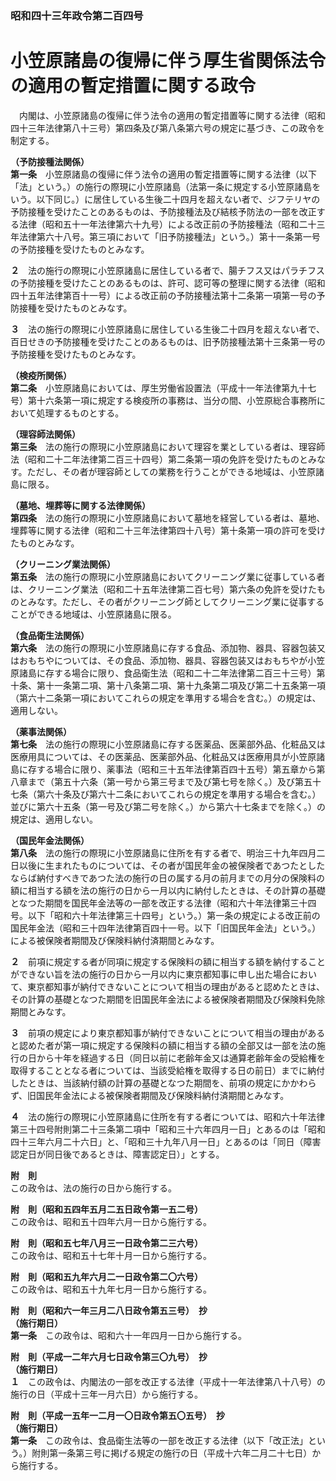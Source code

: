 ### 昭和四十三年政令第二百四号  
# 小笠原諸島の復帰に伴う厚生省関係法令の適用の暫定措置に関する政令  
　内閣は、小笠原諸島の復帰に伴う法令の適用の暫定措置等に関する法律（昭和四十三年法律第八十三号）第四条及び第八条第六号の規定に基づき、この政令を制定する。  
  
**（予防接種法関係）**  
**第一条**　小笠原諸島の復帰に伴う法令の適用の暫定措置等に関する法律（以下「法」という。）の施行の際現に小笠原諸島（法第一条に規定する小笠原諸島をいう。以下同じ。）に居住している生後二十四月を超えない者で、ジフテリヤの予防接種を受けたことのあるものは、予防接種法及び結核予防法の一部を改正する法律（昭和五十一年法律第六十九号）による改正前の予防接種法（昭和二十三年法律第六十八号。第三項において「旧予防接種法」という。）第十一条第一号の予防接種を受けたものとみなす。  
  
**２**　法の施行の際現に小笠原諸島に居住している者で、腸チフス又はパラチフスの予防接種を受けたことのあるものは、許可、認可等の整理に関する法律（昭和四十五年法律第百十一号）による改正前の予防接種法第十二条第一項第一号の予防接種を受けたものとみなす。  
  
**３**　法の施行の際現に小笠原諸島に居住している生後二十四月を超えない者で、百日せきの予防接種を受けたことのあるものは、旧予防接種法第十三条第一号の予防接種を受けたものとみなす。  
  
**（検疫所関係）**  
**第二条**　小笠原諸島においては、厚生労働省設置法（平成十一年法律第九十七号）第十六条第一項に規定する検疫所の事務は、当分の間、小笠原総合事務所において処理するものとする。  
  
**（理容師法関係）**  
**第三条**　法の施行の際現に小笠原諸島において理容を業としている者は、理容師法（昭和二十二年法律第二百三十四号）第二条第一項の免許を受けたものとみなす。ただし、その者が理容師としての業務を行うことができる地域は、小笠原諸島に限る。  
  
**（墓地、埋葬等に関する法律関係）**  
**第四条**　法の施行の際現に小笠原諸島において墓地を経営している者は、墓地、埋葬等に関する法律（昭和二十三年法律第四十八号）第十条第一項の許可を受けたものとみなす。  
  
**（クリーニング業法関係）**  
**第五条**　法の施行の際現に小笠原諸島においてクリーニング業に従事している者は、クリーニング業法（昭和二十五年法律第二百七号）第六条の免許を受けたものとみなす。ただし、その者がクリーニング師としてクリーニング業に従事することができる地域は、小笠原諸島に限る。  
  
**（食品衛生法関係）**  
**第六条**　法の施行の際現に小笠原諸島に存する食品、添加物、器具、容器包装又はおもちやについては、その食品、添加物、器具、容器包装又はおもちやが小笠原諸島に存する場合に限り、食品衛生法（昭和二十二年法律第二百三十三号）第十条、第十一条第二項、第十八条第二項、第十九条第二項及び第二十五条第一項（第六十二条第一項においてこれらの規定を準用する場合を含む。）の規定は、適用しない。  
  
**（薬事法関係）**  
**第七条**　法の施行の際現に小笠原諸島に存する医薬品、医薬部外品、化粧品又は医療用具については、その医薬品、医薬部外品、化粧品又は医療用具が小笠原諸島に存する場合に限り、薬事法（昭和三十五年法律第百四十五号）第五章から第八章まで（第五十六条（第一号から第三号まで及び第七号を除く。）及び第五十七条（第六十条及び第六十二条においてこれらの規定を準用する場合を含む。）並びに第六十五条（第一号及び第二号を除く。）から第六十七条までを除く。）の規定は、適用しない。  
  
**（国民年金法関係）**  
**第八条**　法の施行の際現に小笠原諸島に住所を有する者で、明治三十九年四月二日以後に生まれたものについては、その者が国民年金の被保険者であつたとしたならば納付すべきであつた法の施行の日の属する月の前月までの月分の保険料の額に相当する額を法の施行の日から一月以内に納付したときは、その計算の基礎となつた期間を国民年金法等の一部を改正する法律（昭和六十年法律第三十四号。以下「昭和六十年法律第三十四号」という。）第一条の規定による改正前の国民年金法（昭和三十四年法律第百四十一号。以下「旧国民年金法」という。）による被保険者期間及び保険料納付済期間とみなす。  
  
**２**　前項に規定する者が同項に規定する保険料の額に相当する額を納付することができない旨を法の施行の日から一月以内に東京都知事に申し出た場合において、東京都知事が納付できないことについて相当の理由があると認めたときは、その計算の基礎となつた期間を旧国民年金法による被保険者期間及び保険料免除期間とみなす。  
  
**３**　前項の規定により東京都知事が納付できないことについて相当の理由があると認めた者が第一項に規定する保険料の額に相当する額の全部又は一部を法の施行の日から十年を経過する日（同日以前に老齢年金又は通算老齢年金の受給権を取得することとなる者については、当該受給権を取得する日の前日）までに納付したときは、当該納付額の計算の基礎となつた期間を、前項の規定にかかわらず、旧国民年金法による被保険者期間及び保険料納付済期間とみなす。  
  
**４**　法の施行の際現に小笠原諸島に住所を有する者については、昭和六十年法律第三十四号附則第二十三条第二項中「昭和三十六年四月一日」とあるのは「昭和四十三年六月二十六日」と、「昭和三十九年八月一日」とあるのは「同日（障害認定日が同日後であるときは、障害認定日）」とする。  
  
**附　則**  
この政令は、法の施行の日から施行する。  
  
**附　則（昭和五四年五月二五日政令第一五二号）**  
この政令は、昭和五十四年六月一日から施行する。  
  
**附　則（昭和五七年八月三一日政令第二三六号）**  
この政令は、昭和五十七年十月一日から施行する。  
  
**附　則（昭和五九年六月二一日政令第二〇六号）**  
この政令は、昭和五十九年七月一日から施行する。  
  
**附　則（昭和六一年三月二八日政令第五三号）　抄**  
**（施行期日）**  
**第一条**　この政令は、昭和六十一年四月一日から施行する。  
  
**附　則（平成一二年六月七日政令第三〇九号）　抄**  
**（施行期日）**  
**１**　この政令は、内閣法の一部を改正する法律（平成十一年法律第八十八号）の施行の日（平成十三年一月六日）から施行する。  
  
**附　則（平成一五年一二月一〇日政令第五〇五号）　抄**  
**（施行期日）**  
**第一条**　この政令は、食品衛生法等の一部を改正する法律（以下「改正法」という。）附則第一条第三号に掲げる規定の施行の日（平成十六年二月二十七日）から施行する。  
  
